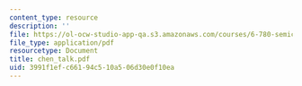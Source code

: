 ```yaml
---
content_type: resource
description: ''
file: https://ol-ocw-studio-app-qa.s3.amazonaws.com/courses/6-780-semiconductor-manufacturing-spring-2003/3991f1efc66194c510a506d30e0f10ea_chen_talk.pdf
file_type: application/pdf
resourcetype: Document
title: chen_talk.pdf
uid: 3991f1ef-c661-94c5-10a5-06d30e0f10ea
---
```

